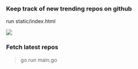 ### Keep track of new trending repos on github


run static/index.html

![](https://i.imgur.com/1xGRetE.jpg)

### Fetch latest repos 


> go run main.go
